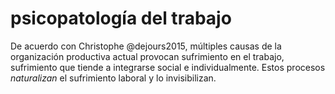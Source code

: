# psicopatología del trabajo

De acuerdo con Christophe @dejours2015, múltiples causas de la organización productiva actual provocan sufrimiento en el trabajo, sufrimiento que tiende a integrarse social e individualmente. Estos procesos *naturalizan* el sufrimiento laboral y lo invisibilizan.
